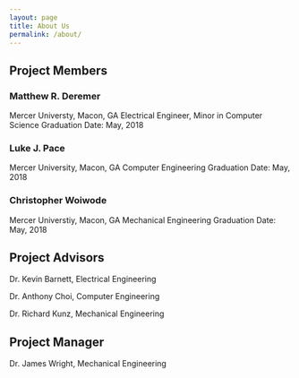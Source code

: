 ```yaml
---
layout: page
title: About Us
permalink: /about/
---
```


## Project Members

### Matthew R. Deremer
Mercer Universty, Macon, GA
Electrical Engineer, Minor in Computer Science
Graduation Date: May, 2018

### Luke J. Pace
Mercer University, Macon, GA
Computer Engineering
Graduation Date: May, 2018

### Christopher Woiwode
Mercer Universtiy, Macon, GA
Mechanical Engineering
Graduation Date: May, 2018

## Project Advisors
Dr. Kevin Barnett, Electrical Engineering

Dr. Anthony Choi, Computer Engineering 

Dr. Richard Kunz, Mechanical Engineering

## Project Manager
 Dr. James Wright, Mechanical Engineering
